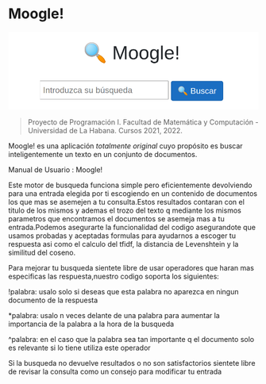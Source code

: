 # Moogle!

![](moogle.png)

> Proyecto de Programación I.
> Facultad de Matemática y Computación - Universidad de La Habana.
> Cursos 2021, 2022.

Moogle! es una aplicación *totalmente original* cuyo propósito es buscar inteligentemente un texto en un conjunto de documentos.

Manual de Usuario : Moogle!

Este motor de busqueda funciona simple pero eficientemente devolviendo para una entrada elegida por ti escogiendo en un contenido de documentos los que mas se asemejen a tu consulta.Estos resultados contaran con el titulo de los mismos y ademas el trozo del texto q mediante los mismos parametros que encontramos el documentos se asemeja mas a tu entrada.Podemos asegurarte la funcionalidad del codigo asegurandote que usamos probadas y aceptadas formulas para ayudarnos a escoger tu respuesta asi como el calculo del tfidf, la distancia de Levenshtein y la similitud del coseno.

Para mejorar tu busqueda sientete libre de usar operadores que haran mas especificas las respuesta,nuestro codigo soporta los siguientes:

!palabra: usalo solo si deseas que esta palabra no aparezca en ningun documento de la respuesta

*palabra: usalo n veces delante de una palabra para aumentar la importancia de la palabra a la hora de la busqueda

^palabra: en el caso que la palabra sea tan importante q el documento solo es relevante si lo tiene utiliza este operador

Si la busqueda no devuelve resultados o no son satisfactorios sientete libre de revisar la consulta como un consejo para modificar tu entrada

